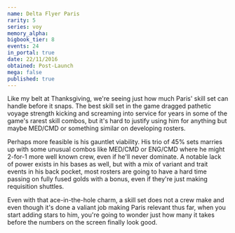 ```yaml
---
name: Delta Flyer Paris
rarity: 5
series: voy
memory_alpha:
bigbook_tier: 8
events: 24
in_portal: true
date: 22/11/2016
obtained: Post-Launch
mega: false
published: true
---
```


Like my belt at Thanksgiving, we're seeing  just how much Paris' skill set can handle before it snaps. The best skill set in the game dragged pathetic voyage strength kicking and screaming into service for years in some of the game's rarest skill combos, but it's hard to justify using him for anything but maybe MED/CMD or something similar on developing rosters.

Perhaps more feasible is his gauntlet viability. His trio of 45% sets marries up with some unusual combos like MED/CMD or ENG/CMD
where he might 2-for-1 more well known crew, even if he'll never dominate. A notable lack of power exists in his bases as well, but with a mix of variant and trait events in his back pocket, most rosters are going to have a hard time passing on fully fused golds with a bonus, even if they're just making requisition shuttles.

Even with that ace-in-the-hole charm, a skill set does not a crew make and even though it's done a valiant job making Paris relevant thus far, when you start adding stars to him, you're going to wonder just how many it takes before the numbers on the screen finally look good.
